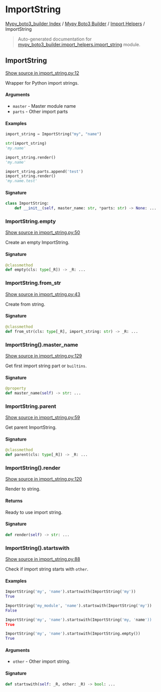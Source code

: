 # ImportString

[Mypy_boto3_builder Index](../../README.md#mypy_boto3_builder-index) /
[Mypy Boto3 Builder](../index.md#mypy-boto3-builder) /
[Import Helpers](./index.md#import-helpers) /
ImportString

> Auto-generated documentation for [mypy_boto3_builder.import_helpers.import_string](https://github.com/youtype/mypy_boto3_builder/blob/main/mypy_boto3_builder/import_helpers/import_string.py) module.

## ImportString

[Show source in import_string.py:12](https://github.com/youtype/mypy_boto3_builder/blob/main/mypy_boto3_builder/import_helpers/import_string.py#L12)

Wrapper for Python import strings.

#### Arguments

- `master` - Master module name
- `parts` - Other import parts

#### Examples

```python
import_string = ImportString("my", "name")

str(import_string)
'my.name'

import_string.render()
'my.name'

import_string.parts.append('test')
import_string.render()
'my.name.test'
```

#### Signature

```python
class ImportString:
    def __init__(self, master_name: str, *parts: str) -> None: ...
```

### ImportString.empty

[Show source in import_string.py:50](https://github.com/youtype/mypy_boto3_builder/blob/main/mypy_boto3_builder/import_helpers/import_string.py#L50)

Create an empty ImportString.

#### Signature

```python
@classmethod
def empty(cls: type[_R]) -> _R: ...
```

### ImportString.from_str

[Show source in import_string.py:43](https://github.com/youtype/mypy_boto3_builder/blob/main/mypy_boto3_builder/import_helpers/import_string.py#L43)

Create from string.

#### Signature

```python
@classmethod
def from_str(cls: type[_R], import_string: str) -> _R: ...
```

### ImportString().master_name

[Show source in import_string.py:129](https://github.com/youtype/mypy_boto3_builder/blob/main/mypy_boto3_builder/import_helpers/import_string.py#L129)

Get first import string part or `builtins`.

#### Signature

```python
@property
def master_name(self) -> str: ...
```

### ImportString.parent

[Show source in import_string.py:59](https://github.com/youtype/mypy_boto3_builder/blob/main/mypy_boto3_builder/import_helpers/import_string.py#L59)

Get parent ImportString.

#### Signature

```python
@classmethod
def parent(cls: type[_R]) -> _R: ...
```

### ImportString().render

[Show source in import_string.py:120](https://github.com/youtype/mypy_boto3_builder/blob/main/mypy_boto3_builder/import_helpers/import_string.py#L120)

Render to string.

#### Returns

Ready to use import string.

#### Signature

```python
def render(self) -> str: ...
```

### ImportString().startswith

[Show source in import_string.py:88](https://github.com/youtype/mypy_boto3_builder/blob/main/mypy_boto3_builder/import_helpers/import_string.py#L88)

Check if import string starts with `other`.

#### Examples

```python
ImportString('my', 'name').startswith(ImportString('my'))
True

ImportString('my_module', 'name').startswith(ImportString('my'))
False

ImportString('my', 'name').startswith(ImportString('my, 'name'))
True

ImportString('my', 'name').startswith(ImportString.empty())
True
```

#### Arguments

- `other` - Other import string.

#### Signature

```python
def startswith(self: _R, other: _R) -> bool: ...
```
